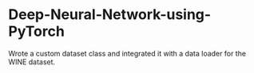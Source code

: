 # Deep-Neural-Network-using-PyTorch
Wrote a custom dataset class and integrated it with a data loader for the WINE dataset.
